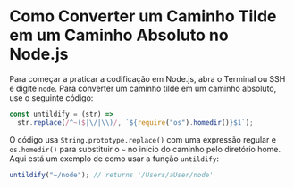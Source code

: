 # Como Converter um Caminho Tilde em um Caminho Absoluto no Node.js

Para começar a praticar a codificação em Node.js, abra o Terminal ou SSH e digite `node`. Para converter um caminho tilde em um caminho absoluto, use o seguinte código:

```js
const untildify = (str) =>
  str.replace(/^~($|\/|\\)/, `${require("os").homedir()}$1`);
```

O código usa `String.prototype.replace()` com uma expressão regular e `os.homedir()` para substituir o `~` no início do caminho pelo diretório home. Aqui está um exemplo de como usar a função `untildify`:

```js
untildify("~/node"); // returns '/Users/aUser/node'
```
